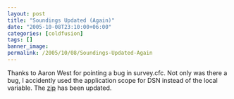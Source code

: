 ```yaml
---
layout: post
title: "Soundings Updated (Again)"
date: "2005-10-08T23:10:00+06:00"
categories: [coldfusion]
tags: []
banner_image: 
permalink: /2005/10/08/Soundings-Updated-Again
---
```


Thanks to Aaron West for pointing a bug in survey.cfc. Not only was there a bug, I accidently used the application scope for DSN instead of the local variable. The <a href="http://ray.camdenfamily.com/downloads/soundings.zip">zip</a> has been updated.